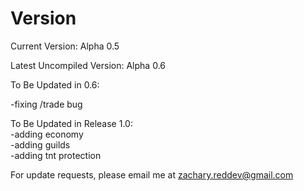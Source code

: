 Version
=======
Current Version: Alpha 0.5

Latest Uncompiled Version: Alpha 0.6

To Be Updated in 0.6:

-fixing /trade bug

To Be Updated in Release 1.0:<br>
-adding economy<br>
-adding guilds<br>
-adding tnt protection

For update requests, please email me at zachary.reddev@gmail.com
